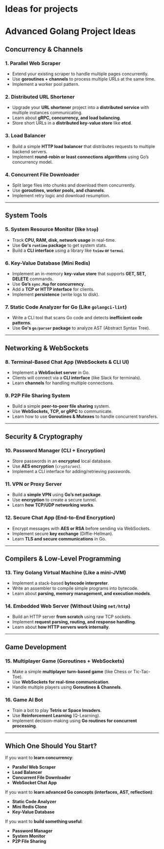 # Ideas for projects

# Advanced Golang Project Ideas

## **Concurrency & Channels**
### 1. Parallel Web Scraper
- Extend your existing scraper to handle multiple pages concurrently.
- Use **goroutines + channels** to process multiple URLs at the same time.
- Implement a worker pool pattern.

### 2. Distributed URL Shortener
- Upgrade your **URL shortener** project into a **distributed service** with multiple instances communicating.
- Learn about **gRPC, concurrency, and load balancing**.
- Store short URLs in a **distributed key-value store** like **etcd**.

### 3. Load Balancer
- Build a simple **HTTP load balancer** that distributes requests to multiple backend servers.
- Implement **round-robin or least connections algorithms** using Go’s concurrency model.

### 4. Concurrent File Downloader
- Split large files into chunks and download them concurrently.
- Use **goroutines, worker pools, and channels**.
- Implement retry logic and download resumption.

---

## **System Tools**
### 5. System Resource Monitor (like `htop`)
- Track **CPU, RAM, disk, network usage** in real-time.
- Use **Go's `runtime` package** to get system stats.
- Build a **CLI interface** using a library like **`tview` or `termui`**.

### 6. Key-Value Database (Mini Redis)
- Implement an in-memory **key-value store** that supports **GET, SET, DELETE** commands.
- Use **Go’s `sync.Map` for concurrency**.
- Add a **TCP or HTTP interface** for clients.
- Implement **persistence** (write logs to disk).

### 7. Static Code Analyzer for Go (Like `golangci-lint`)
- Write a CLI tool that scans Go code and detects **inefficient code patterns**.
- Use **Go's `go/parser` package** to analyze AST (Abstract Syntax Tree).

---

## **Networking & WebSockets**
### 8. Terminal-Based Chat App (WebSockets & CLI UI)
- Implement a **WebSocket server** in Go.
- Clients will connect via a **CLI interface** (like Slack for terminals).
- Learn **channels** for handling multiple connections.

### 9. P2P File Sharing System
- Build a simple **peer-to-peer file sharing** system.
- Use **WebSockets, TCP, or gRPC** to communicate.
- Learn how to use **Goroutines & Mutexes** to handle concurrent transfers.

---

## **Security & Cryptography**
### 10. Password Manager (CLI + Encryption)
- Store passwords in an **encrypted** local database.
- Use **AES encryption** (`crypto/aes`).
- Implement a CLI interface for adding/retrieving passwords.

### 11. VPN or Proxy Server
- Build a **simple VPN** using **Go’s net package**.
- Use **encryption** to create a secure tunnel.
- Learn **how TCP/UDP networking works**.

### 12. Secure Chat App (End-to-End Encryption)
- Encrypt messages with **AES or RSA** before sending via WebSockets.
- Implement secure **key exchange** (Diffie-Hellman).
- Learn **TLS and secure communications** in Go.

---

## **Compilers & Low-Level Programming**
### 13. Tiny Golang Virtual Machine (Like a mini-JVM)
- Implement a stack-based **bytecode interpreter**.
- Write an assembler to compile simple programs into bytecode.
- Learn about **parsing, memory management, and execution models**.

### 14. Embedded Web Server (Without Using `net/http`)
- Build an HTTP server **from scratch** using raw TCP sockets.
- Implement **request parsing, routing, and response handling**.
- Learn about **how HTTP servers work internally**.

---

## **Game Development**
### 15. Multiplayer Game (Goroutines + WebSockets)
- Make a simple **multiplayer turn-based game** (like Chess or Tic-Tac-Toe).
- Use **WebSockets for real-time communication**.
- Handle multiple players using **Goroutines & Channels**.

### 16. Game AI Bot
- Train a bot to play **Tetris or Space Invaders**.
- Use **Reinforcement Learning** (Q-Learning).
- Implement decision-making using **Go routines for concurrent processing**.

---

## **Which One Should You Start?**
If you want to **learn concurrency**:
- **Parallel Web Scraper**  
- **Load Balancer**  
- **Concurrent File Downloader**  
- **WebSocket Chat App**  

If you want to **learn advanced Go concepts (interfaces, AST, reflection)**:
- **Static Code Analyzer**  
- **Mini Redis Clone**  
- **Key-Value Database**  

If you want to **build something useful**:
- **Password Manager**  
- **System Monitor**  
- **P2P File Sharing**  
